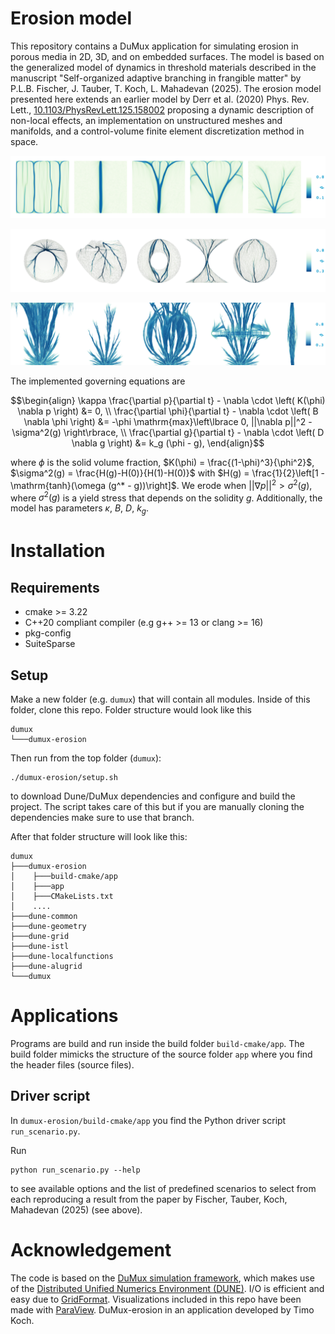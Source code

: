 Erosion model
===================

This repository contains a DuMux application for simulating erosion in porous media in 2D, 3D, and on embedded surfaces.
The model is based on the generalized model of dynamics in threshold materials described in
the manuscript "Self-organized adaptive branching in frangible matter"
by P.L.B. Fischer, J. Tauber, T. Koch, L. Mahadevan (2025). The erosion model
presented here extends an earlier model by Derr et al. (2020) Phys. Rev. Lett., [10.1103/PhysRevLett.125.158002](https://doi.org/10.1103/PhysRevLett.125.158002)
proposing a dynamic description of non-local effects,
an implementation on unstructured meshes and manifolds,
and a control-volume finite element discretization method in space.

![erosion demo](./doc/img/erosion_demo.png)

![erosion demo2](./doc/img/erosion_demo2.png)

![erosion demo2](./doc/img/erosion_demo3.png)

The implemented governing equations are

```math
\begin{align}
\kappa \frac{\partial p}{\partial t} - \nabla \cdot \left( K(\phi) \nabla p \right) &= 0, \\
\frac{\partial \phi}{\partial t} - \nabla \cdot \left( B \nabla \phi \right) &= -\phi \mathrm{max}\left\lbrace 0, ||\nabla p||^2 - \sigma^2(g) \right\rbrace, \\
\frac{\partial g}{\partial t} - \nabla \cdot \left( D \nabla g \right) &= k_g (\phi - g),
\end{align}
```

where $\phi$ is the solid volume fraction, $K(\phi) = \frac{(1-\phi)^3}{\phi^2}$,
$\sigma^2(g) = \frac{H(g)-H(0)}{H(1)-H(0)}$ with $H(g) = \frac{1}{2}\left[1 -  \mathrm{tanh}(\omega (g^* - g))\right]$.
We erode when $||\nabla p||^2 > \sigma^2(g)$, where $\sigma^2(g)$ is a yield stress that depends on the solidity $g$.
Additionally, the model has parameters $\kappa$, $B$, $D$, $k_g$.

Installation
=========================

Requirements
--------------

* cmake >= 3.22
* C++20 compliant compiler (e.g g++ >= 13 or clang >= 16)
* pkg-config
* SuiteSparse

Setup
--------------

Make a new folder (e.g. `dumux`) that will contain all modules.
Inside of this folder, clone this repo.
Folder structure would look like this

```
dumux
└───dumux-erosion
```

Then run from the top folder (`dumux`):

```
./dumux-erosion/setup.sh
```

to download Dune/DuMux dependencies and configure and build the project.
The script takes care of this but if you are manually cloning the dependencies
make sure to use that branch.

After that folder structure will look like this:

```
dumux
├───dumux-erosion
│    ├───build-cmake/app
│    ├───app
│    ├───CMakeLists.txt
│    ....
├───dune-common
├───dune-geometry
├───dune-grid
├───dune-istl
├───dune-localfunctions
├───dune-alugrid
└───dumux
```

Applications
=========================

Programs are build and run inside the build folder `build-cmake/app`. The build folder
mimicks the structure of the source folder `app` where you find the header files (source files).

Driver script
------------------------------------

In `dumux-erosion/build-cmake/app` you find the Python driver script `run_scenario.py`.

Run
```
python run_scenario.py --help
```

to see available options and the list of predefined scenarios to select from
each reproducing a result from the paper by
Fischer, Tauber, Koch, Mahadevan (2025) (see above).


Acknowledgement
=========================

The code is based on the [DuMux simulation framework](https://dumux.org/), which
makes use of the [Distributed Unified Numerics Environment (DUNE)](https://www.dune-project.org/).
I/O is efficient and easy due to [GridFormat](https://github.com/dglaeser/gridformat).
Visualizations included in this repo have been made with [ParaView](https://www.paraview.org/).
DuMux-erosion in an application developed by Timo Koch.
